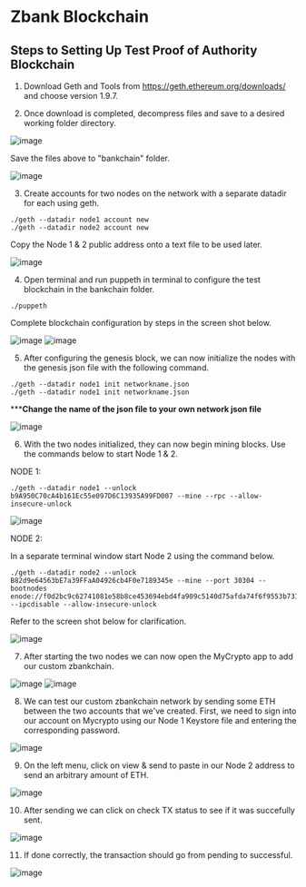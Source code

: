 # Zbank Blockchain

## Steps to Setting Up Test Proof of Authority Blockchain

1. Download Geth and Tools from  https://geth.ethereum.org/downloads/ and choose version 1.9.7.

2. Once download is completed, decompress files and save to a desired working folder directory. 

![image](screenshots/geth&tools.png)

Save the files above to "bankchain" folder.

![image](screenshots/bankchainfolder.png)

3. Create accounts for two nodes on the network with a separate datadir for each using geth.

```
./geth --datadir node1 account new
./geth --datadir node2 account new
```
Copy the Node 1 & 2 public address onto a text file to be used later.

![image](screenshots/node1&2.png)

4. Open terminal and run puppeth in terminal to configure the test blockchain in the bankchain folder.

```
./puppeth
```
Complete blockchain configuration by steps in the screen shot below.

![image](screenshots/Genesisblock.png)
![image](screenshots/chainconfig.png)

5. After configuring the genesis block, we can now initialize the nodes with the genesis json file with the following command. 

```
./geth --datadir node1 init networkname.json
./geth --datadir node1 init networkname.json
```

*****Change the name of the json file to your own network json file**

![image](screenshots/initialization.png)

6. With the two nodes initialized, they can now begin mining blocks. Use the commands below to start Node 1 & 2.

NODE 1:
```
./geth --datadir node1 --unlock b9A950C70cA4b161Ec55e097D6C13935A99FD007 --mine --rpc --allow-insecure-unlock
```
![image](screenshots/startingnode1.png)

NODE 2:

In a separate terminal window start Node 2 using the command below.

```
./geth --datadir node2 --unlock B82d9e64563bE7a39FFaA04926cb4F0e7189345e --mine --port 30304 --bootnodes enode://f0d2bc9c62741081e58b8ce453694ebd4fa909c5140d75afda74f6f9553b7317062a982a1ca90b27ffa9c9efc8a4fb84394ae9190699ce17532aef6475a88801@127.0.0.1:30303 --ipcdisable --allow-insecure-unlock
```
Refer to the screen shot below for clarification.

![image](screenshots/startingnode2.png)


7. After starting the two nodes we can now open the MyCrypto app to add our custom zbankchain.

![image](screenshots/addingnetwork.png)
![image](screenshots/addingcustomnetwork.png)

8. We can test our custom zbankchain network by sending some ETH between the two accounts that we've created. First, we need to sign into our account on Mycrypto using our Node 1 Keystore file and entering the corresponding password.

![image](screenshots/accountlogin.png)


9. On the left menu, click on view & send to paste in our Node 2 address to send an arbitrary amount of ETH.

![image](screenshots/sendeth.png)

10. After sending we can click on check TX status to see if it was succefully sent.

![image](screenshots/transactioncheck.png)

11. If done correctly, the transaction should go from pending to successful.

![image](screenshots/transaction.png)